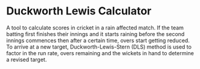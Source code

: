 # Duckworth Lewis Calculator

A tool to calculate scores in cricket in a rain affected match. If the team batting first finishes their innings and it starts raining before the second innings commences then after a certain time, overs start getting reduced. To arrive at a new target, Duckworth-Lewis-Stern (DLS) method is used to factor in the run rate, overs remaining and the wickets in hand to determine a revised target.
